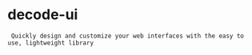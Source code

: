 # decode-ui
     Quickly design and customize your web interfaces with the easy to use, lightweight library
